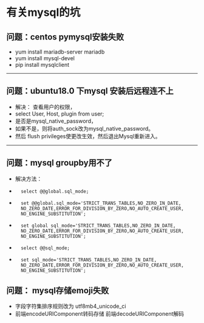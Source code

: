 # 有关mysql的坑
## 问题：centos pymysql安装失败 
- yum install mariadb-server mariadb
- yum install mysql-devel
- pip install mysqlclient

---

## 问题：ubuntu18.0 下mysql 安装后远程连不上

- 解决： 查看用户的权限，
- select User, Host, plugin from user;
- 是否是mysql_native_password，
- 如果不是，则将auth_sock改为mysql_native_password。
- 然后 flush privileges使更改生效，然后退出Mysql重新进入。

---

## 问题：mysql groupby用不了
- 解决方法：
-       select @@global.sql_mode;
-       set @@global.sql_mode='STRICT_TRANS_TABLES,NO_ZERO_IN_DATE,
        NO_ZERO_DATE,ERROR_FOR_DIVISION_BY_ZERO,NO_AUTO_CREATE_USER,
        NO_ENGINE_SUBSTITUTION';
-       set global sql_mode='STRICT_TRANS_TABLES,NO_ZERO_IN_DATE,
        NO_ZERO_DATE,ERROR_FOR_DIVISION_BY_ZERO,NO_AUTO_CREATE_USER,
        NO_ENGINE_SUBSTITUTION';
-       select @@sql_mode;
-       set sql_mode='STRICT_TRANS_TABLES,NO_ZERO_IN_DATE,
        NO_ZERO_DATE,ERROR_FOR_DIVISION_BY_ZERO,NO_AUTO_CREATE_USER,
        NO_ENGINE_SUBSTITUTION';

## 问题： mysql存储emoji失败
- 字段字符集排序规则改为 utf8mb4_unicode_ci
- 前端encodeURIComponent转码存储 前端decodeURIComponent解码